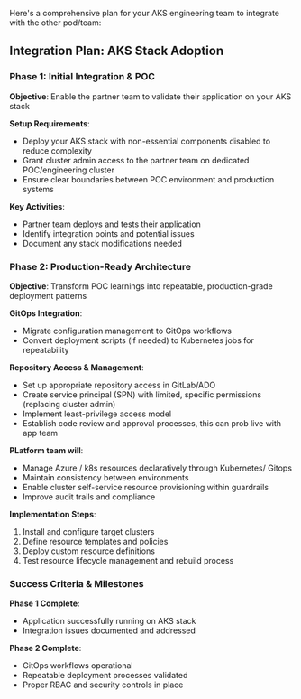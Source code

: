 Here's a comprehensive plan for your AKS engineering team to integrate with the other pod/team:

## Integration Plan: AKS Stack Adoption

### Phase 1: Initial Integration & POC
**Objective**: Enable the partner team to validate their application on your AKS stack

**Setup Requirements**:
- Deploy your AKS stack with non-essential components disabled to reduce complexity
- Grant cluster admin access to the partner team on dedicated POC/engineering cluster
- Ensure clear boundaries between POC environment and production systems

**Key Activities**:
- Partner team deploys and tests their application
- Identify integration points and potential issues
- Document any stack modifications needed


### Phase 2: Production-Ready Architecture
**Objective**: Transform POC learnings into repeatable, production-grade deployment patterns

**GitOps Integration**:
- Migrate configuration management to GitOps workflows
- Convert deployment scripts (if needed) to Kubernetes jobs for repeatability

**Repository Access & Management**:
- Set up appropriate repository access in GitLab/ADO
- Create service principal (SPN) with limited, specific permissions (replacing cluster admin)
- Implement least-privilege access model
- Establish code review and approval processes, this can prob live with app team

**PLatform team will**:
- Manage Azure / k8s resources declaratively through Kubernetes/ Gitops
- Maintain consistency between environments
- Enable cluster self-service resource provisioning within guardrails
- Improve audit trails and compliance

**Implementation Steps**:
1. Install and configure target clusters
2. Define resource templates and policies
3. Deploy custom resource definitions 
4. Test resource lifecycle management and rebuild process


### Success Criteria & Milestones

**Phase 1 Complete**:
- Application successfully running on AKS stack
- Integration issues documented and addressed

**Phase 2 Complete**:
- GitOps workflows operational
- Repeatable deployment processes validated
- Proper RBAC and security controls in place



